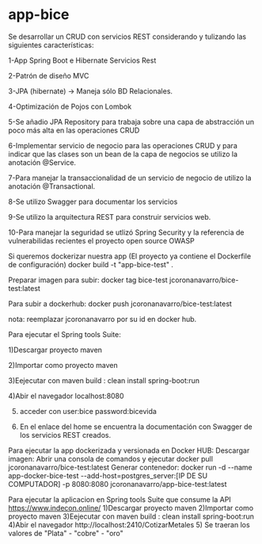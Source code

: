 # app-bice
Se desarrollar un CRUD con servicios REST considerando y tulizando las siguientes características:

1-App Spring Boot e Hibernate Servicios Rest


2-Patrón de diseño MVC


3-JPA (hibernate) -> Maneja sólo BD Relacionales.


4-Optimización de Pojos con Lombok


5-Se añadio JPA Repository para trabaja sobre una capa de abstracción un poco más alta en las operaciones CRUD


6-Implementar servicio de negocio para las operaciones CRUD y para indicar que las clases son un bean de la capa de negocios se utilizo la anotación @Service.


7-Para manejar la transaccionalidad de un servicio de negocio de utilizo la anotación @Transactional.


8-Se utilizo Swagger para documentar los servicios


9-Se utilizo la arquitectura REST para construir servicios web.


10-Para manejar la seguridad se utlizó Spring Security y la referencia de vulnerabilidas recientes el proyecto open source OWASP


Si queremos dockerizar nuestra app (El proyecto ya contiene el Dockerfile de configuración)
docker build -t "app-bice-test" .

Preparar imagen para subir:
docker tag bice-test jcoronanavarro/bice-test:latest

Para subir a dockerhub:
docker push jcoronanavarro/bice-test:latest

nota: reemplazar jcoronanavarro por su id en docker hub.

Para ejecutar el Spring tools Suite:

1)Descargar proyecto maven

2)Importar como proyecto maven

3)Eejecutar con maven build : clean install spring-boot:run

4)Abir el navegador localhost:8080

5) acceder con user:bice password:bicevida

6) En el enlace del home se encuentra la documentación con Swagger de los servicios REST creados. 

Para ejecutar la app dockerizada y versionada en Docker HUB:
Descargar imagen:
Abrir una consola de comandos y ejecutar docker pull jcoronanavarro/bice-test:latest
Generar contenedor:
docker run -d --name app-docker-bice-test --add-host=postgres_server:[IP DE SU COMPUTADOR] -p 8080:8080 jcoronanavarro/app-bice-test:latest


Para ejecutar la aplicacion en Spring tools Suite que consume la API https://www.indecon.online/
1)Descargar proyecto maven
2)Importar como proyecto maven
3)Eejecutar con maven build : clean install spring-boot:run
4)Abir el navegador http://localhost:2410/CotizarMetales
5) Se traeran los valores de "Plata" - "cobre" - "oro"




